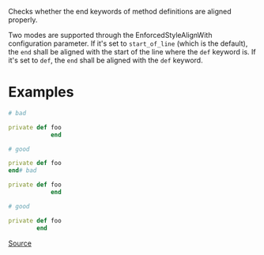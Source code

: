 
Checks whether the end keywords of method definitions are
aligned properly.

Two modes are supported through the EnforcedStyleAlignWith configuration
parameter. If it's set to `start_of_line` (which is the default), the
`end` shall be aligned with the start of the line where the `def`
keyword is. If it's set to `def`, the `end` shall be aligned with the
`def` keyword.

# Examples

```ruby
# bad

private def foo
            end

# good

private def foo
end# bad

private def foo
            end

# good

private def foo
        end
```

[Source](http://www.rubydoc.info/gems/rubocop/RuboCop/Cop/Layout/DefEndAlignment)